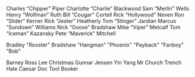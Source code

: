 Charles “Chipper” Piper
Charlotte “Charlie” Blackwood
Sam “Merlin” Wells
Henry “Wolfman” Ruth
Bill “Cougar” Cortell
Rick “Hollywood” Neven
Ron “Slider” Kerner
Rick “Jester” Heatherly
Tom “Stinger” Jardian
Marcus “Sundown” Williams
Nick “Goose” Bradshaw
Mike “Viper” Metcalf
Tom “Iceman” Kazansky
Pete “Maverick” Mitchell

Bradley "Rooster" Bradshaw
"Hangman"
"Phoenix"
"Payback"
"Fanboy"
"Bob"

Barney Ross
Lee Christmas
Gunnar Jensen
Yin Yang
Mr Church
Trench
Hale Caesar
Doc
Tool
Booker
